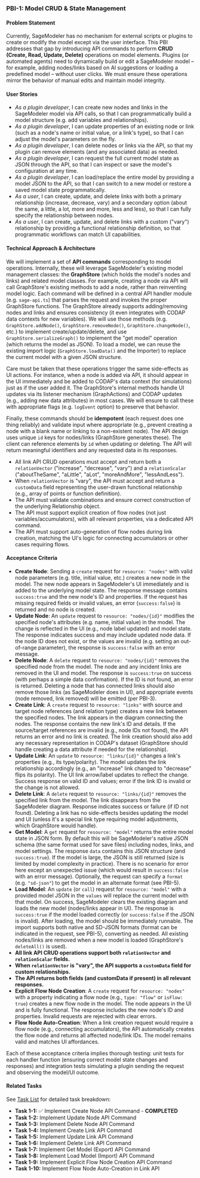 ### PBI-1: Model CRUD & State Management

#### Problem Statement

Currently, SageModeler has no mechanism for external scripts or plugins to create or modify the model except via the user interface. This PBI addresses that gap by introducing API commands to perform **CRUD (Create, Read, Update, Delete)** operations on model elements. Plugins (or automated agents) need to dynamically build or edit a SageModeler model – for example, adding nodes/links based on AI suggestions or loading a predefined model – without user clicks. We must ensure these operations mirror the behavior of manual edits and maintain model integrity.

#### User Stories

* *As a plugin developer*, I can create new nodes and links in the SageModeler model via API calls, so that I can programmatically build a model structure (e.g. add variables and relationships).
* *As a plugin developer*, I can update properties of an existing node or link (such as a node's name or initial value, or a link's type), so that I can adjust the model's parameters on the fly.
* *As a plugin developer*, I can delete nodes or links via the API, so that my plugin can remove elements (and any associated data) as needed.
* *As a plugin developer*, I can request the full current model state as JSON through the API, so that I can inspect or save the model's configuration at any time.
* *As a plugin developer*, I can load/replace the entire model by providing a model JSON to the API, so that I can switch to a new model or restore a saved model state programmatically.
* *As a user*, I can create, update, and delete links with both a primary relationship (increase, decrease, vary) and a secondary option (about the same, a little, a lot, more and more, less and less), so that I can fully specify the relationship between nodes.
* *As a user*, I can create, update, and delete links with a custom ("vary") relationship by providing a functional relationship definition, so that programmatic workflows can match UI capabilities.

#### Technical Approach & Architecture

We will implement a set of **API commands** corresponding to model operations. Internally, these will leverage SageModeler's existing model management classes: the **GraphStore** (which holds the model's nodes and links) and related model classes. For example, creating a node via API will call GraphStore's existing methods to add a node, rather than reinventing model logic. Each command will be defined in a central API handler module (e.g. `sage-api.ts`) that parses the request and invokes the proper GraphStore functions. The GraphStore already supports adding/removing nodes and links and ensures consistency (it even integrates with CODAP data contexts for new variables). We will use those methods (e.g. `GraphStore.addNode()`, `GraphStore.removeNode()`, `GraphStore.changeNode()`, etc.) to implement create/update/delete, and use `GraphStore.serializeGraph()` to implement the "get model" operation (which returns the model as JSON). To load a model, we can reuse the existing import logic (`GraphStore.loadData()` and the Importer) to replace the current model with a given JSON structure.

Care must be taken that these operations trigger the same side-effects as UI actions. For instance, when a node is added via API, it should appear in the UI immediately and be added to CODAP's data context (for simulations) just as if the user added it. The GraphStore's internal methods handle UI updates via its listener mechanism (GraphActions) and CODAP updates (e.g., adding new data attributes) in most cases. We will ensure to call these with appropriate flags (e.g. `logEvent` option) to preserve that behavior.

Finally, these commands should be **idempotent** (each request does one thing reliably) and validate input where appropriate (e.g., prevent creating a node with a blank name or linking to a non-existent node). The API design uses unique `id` keys for nodes/links (GraphStore generates these). The client can reference elements by `id` when updating or deleting. The API will return meaningful identifiers and any requested data in its responses.

- All link API CRUD operations must accept and return both a `relationVector` ("increase", "decrease", "vary") and a `relationScalar` ("aboutTheSame", "aLittle", "aLot", "moreAndMore", "lessAndLess").
- When `relationVector` is "vary", the API must accept and return a `customData` field representing the user-drawn functional relationship (e.g., array of points or function definition).
- The API must validate combinations and ensure correct construction of the underlying Relationship object.
- The API must support explicit creation of flow nodes (not just variables/accumulators), with all relevant properties, via a dedicated API command.
- The API must support auto-generation of flow nodes during link creation, matching the UI's logic for connecting accumulators or other cases requiring flows.

#### Acceptance Criteria

* **Create Node**: Sending a `create` request for `resource: "nodes"` with valid node parameters (e.g. title, initial value, etc.) creates a new node in the model. The new node appears in SageModeler's UI immediately and is added to the underlying model state. The response message contains `success:true` and the new node's ID and properties. If the request has missing required fields or invalid values, an error (`success:false`) is returned and no node is created.
* **Update Node**: An `update` request to `resource: "nodes/{id}"` modifies the specified node's attributes (e.g. name, initial value) in the model. The change is reflected in the UI (e.g., node label updated) and model state. The response indicates success and may include updated node data. If the node ID does not exist, or the values are invalid (e.g. setting an out-of-range parameter), the response is `success:false` with an error message.
* **Delete Node**: A `delete` request to `resource: "nodes/{id}"` removes the specified node from the model. The node and any incident links are removed in the UI and model. The response is `success:true` on success (with perhaps a simple data confirmation). If the ID is not found, an error is returned. Deleting a node that has connected links should also remove those links (as SageModeler does in UI), and appropriate events (node removed, link removed) will be emitted (per PBI-3).
* **Create Link**: A `create` request to `resource: "links"` with source and target node references (and relation type) creates a new link between the specified nodes. The link appears in the diagram connecting the nodes. The response contains the new link's ID and details. If the source/target references are invalid (e.g., node IDs not found), the API returns an error and no link is created. The link creation should also add any necessary representation in CODAP's dataset (GraphStore should handle creating a data attribute if needed for the relationship).
* **Update Link**: An `update` to `resource: "links/{id}"` changes a link's properties (e.g., its type/polarity). The model updates the link relationship accordingly (e.g., an "increase" link changed to "decrease" flips its polarity). The UI link arrow/label updates to reflect the change. Success response on valid ID and values; error if the link ID is invalid or the change is not allowed.
* **Delete Link**: A `delete` request to `resource: "links/{id}"` removes the specified link from the model. The link disappears from the SageModeler diagram. Response indicates success or failure (if ID not found). Deleting a link has no side-effects besides updating the model and UI (unless it's a special link type requiring model adjustments, which GraphStore would handle).
* **Get Model**: A `get` request for `resource: "model"` returns the entire model state in JSON form. By default this will be SageModeler's native JSON schema (the same format used for save files) including nodes, links, and model settings. The response `data` contains this JSON structure (and `success:true`). If the model is large, the JSON is still returned (size is limited by model complexity in practice). There is no scenario for error here except an unexpected issue (which would result in `success:false` with an error message). Optionally, the request can specify a `format` (e.g. `"sd-json"`) to get the model in an alternate format (see PBI-5).
* **Load Model**: An `update` (or `call`) request for `resource: "model"` with a provided model JSON in the `values` will replace the current model with that model. On success, SageModeler clears the existing diagram and loads the new model (nodes/links appear in UI). The response is `success:true` if the model loaded correctly (or `success:false` if the JSON is invalid). After loading, the model should be immediately runnable. The import supports both native and SD-JSON formats (format can be indicated in the request, see PBI-5), converting as needed. All existing nodes/links are removed when a new model is loaded (GraphStore's `deleteAll()` is used).
* **All link API CRUD operations support both `relationVector` and `relationScalar` fields.**
* **When `relationVector` is "vary", the API supports a `customData` field for custom relationships.**
* **The API returns both fields (and customData if present) in all relevant responses.**
* **Explicit Flow Node Creation**: A `create` request for `resource: "nodes"` with a property indicating a flow node (e.g., `type: "flow"` or `isFlow: true`) creates a new flow node in the model. The node appears in the UI and is fully functional. The response includes the new node's ID and properties. Invalid requests are rejected with clear errors.
* **Flow Node Auto-Creation**: When a link creation request would require a flow node (e.g., connecting accumulators), the API automatically creates the flow node and returns all affected node/link IDs. The model remains valid and matches UI affordances.

Each of these acceptance criteria implies thorough testing: unit tests for each handler function (ensuring correct model state changes and responses) and integration tests simulating a plugin sending the request and observing the model/UI outcome.

#### Related Tasks

See [Task List](./tasks.md) for detailed task breakdown:

* **Task 1-1:** ✅ Implement Create Node API Command - **COMPLETED**
* **Task 1-2:** Implement Update Node API Command
* **Task 1-3:** Implement Delete Node API Command
* **Task 1-4:** Implement Create Link API Command
* **Task 1-5:** Implement Update Link API Command
* **Task 1-6:** Implement Delete Link API Command
* **Task 1-7:** Implement Get Model (Export) API Command
* **Task 1-8:** Implement Load Model (Import) API Command
* **Task 1-9:** Implement Explicit Flow Node Creation API Command
* **Task 1-10:** Implement Flow Node Auto-Creation in Link API